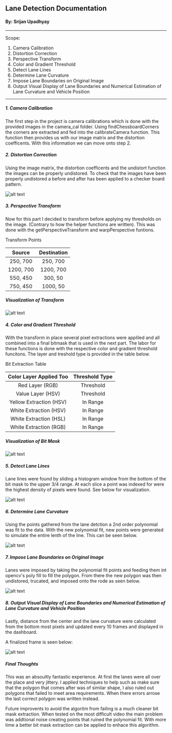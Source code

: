 ## Lane Detection Documentation
#### By: Srijan Upadhyay

****

Scope:
    
1. Camera Calibration
2. Distortion Correction
3. Perspective Transform
4. Color and Gradient Threshold
5. Detect Lane Lines
6. Determine Lane Curvature
7. Impose Lane Boundaries on Original Image
8. Output Visual Display of Lane Boundaries and Numerical Estimation of Lane Curvature and Vehicle Position


[//]: # (Image References)

[image_0]: ./md_resources/0.png "Undistorted"
[image_1]: ./md_resources/1.png "Road Transformed"
[image_2]: ./md_resources/2.png "Bit Mask Extraction"
[image_3]: ./md_resources/3.png "Histogram Point Fit"
[image_4]: ./md_resources/4.png "Polynomial Fit"
[image_5]: ./md_resources/5.png "Lane Augmented"
[image_6]: ./md_resources/6.png "Close Up"



****
##### 1. Camera Calibration
The first step in the project is camera calibrations which is done with the provided images in the camera_cal folder. Using findChessboardCorners the corners are extracted and fed into the calibrateCamera function. This function then provides us with our image matrix and the distortion coefficents. With this information we can move onto step 2. 

##### 2. Distortion Correction 
Using the image matrix, the distortion coefficents and the undistort function the images can be properly undistored. To check that the images have been properly undistored a before and after has been applied to a checker board pattern. 

![alt text][image_0]

##### 3. Perspective Transform 
Now for this part I decided to transform before applying my thresholds on the image. (Contrary to how the helper functions are written). This was done with the getPerspectiveTransform and warpPerspective funtions. 

Transform Points

| Source        | Destination   | 
|:-------------:|:-------------:| 
| 250, 700      | 250, 700      | 
| 1200, 700     | 1200, 700     |
| 550, 450      | 300, 50       |
| 750, 450      | 1000, 50      |

##### Visualization of Transform

![alt text][image_1]

##### 4. Color and Gradient Threshold

With the transform in place several pixel extractions were appliled and all combined into a final bitmask that is used in the next part. The labor for these functions is done with the respective color and gradient threshold funcitons. The layer and treshold type is provided in the table below.

Bit Extraction Table

| Color Layer Applied Too        | Threshold Type   | 
|:------------------------------:|:----------------:| 
| Red Layer (RGB)                |    Threshold     | 
| Value Layer (HSV)              |    Threshold     |
| Yellow Extraction (HSV)        |     In Range     |
| White Extraction (HSV)         |     In Range     |
| White Extraction (HSL)         |     In Range     |
| White Extraction (RGB)         |     In Range     |
 
 
##### Visualization of Bit Mask

![alt text][image_2]


##### 5. Detect Lane Lines

Lane lines were found by sliding a histogram window from the bottom of the bit mask to the upper 3/4 range. At each slice a point was indexed for were the highest density of pixels were found. See below for visualization. 

![alt text][image_3]


##### 6. Determine Lane Curvature

Using the points gathered from the lane detction a 2nd order polynomial was fit to the data. With the new polynomial fit, new points were generated to simulate the entire lenth of the line. This can be seen below.

![alt text][image_4]

##### 7. Impose Lane Boundaries on Original Image

Lanes were imposed by taking the polynomial fit points and feeding them int opencv's poly fill to fill the polygon. From there the new polygon was then undistored, trucated, and imposed onto the rode as seen below.


![alt text][image_5]


##### 8. Output Visual Display of Lane Boundaries and Numerical Estimation of Lane Curvature and Vehicle Position

Lastly, distance from the center and the lane curvature were calculated from the bottom most pixels and updated every 10 frames and displayed in the dashboard.

A finalized frame is seen below:

![alt text][image_6]

#####  Final Thoughts

This was an absoultly fantastic experience. At first the lanes were all over the place and very jittery. I applied techniques to help such as make sure that the polygon that comes after was of similar shape, I also ruled out polygons that failed to meet area requirements. When there errors arrose the last correct polygon was written instead. 

Future improvents to avoid the algoritm from failing is a much cleaner bit mask extraction. When tested on the most difficult video the main problem was addtional noise creating points that ruined the polynomial fit. With more time a better bit mask extraction can be applied to enhace this algorithm. 


